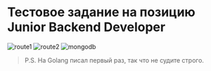 # Тестовое задание на позицию Junior Backend Developer

![route1](https://github.com/BotSaibot/test_task_backdev/img/route1.png)
![route2](https://github.com/BotSaibot/test_task_backdev/img/route2.png)
![mongodb](https://github.com/BotSaibot/test_task_backdev/img/MongoDB.png)

> P.S. На Golang писал первый раз, так что не судите строго.